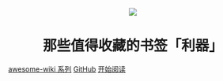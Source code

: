 <p align="center">
    <a href="https://github.com/awesome-wiki/awesome-wiki-bookmarks" target="_blank">
        <img src="https://gitee.com/michael_xiang/images/raw/master/uPic/awesome-wiki-bookmarks.png" width=""/>
    </a>
</p>

<h1 align="center">那些值得收藏的书签「利器」</h1>

[awesome-wiki 系列](https://github.com/awesome-wiki)
[GitHub](https://github.com/awesome-wiki/awesome-wiki-bookmarks)
[开始阅读](#)
